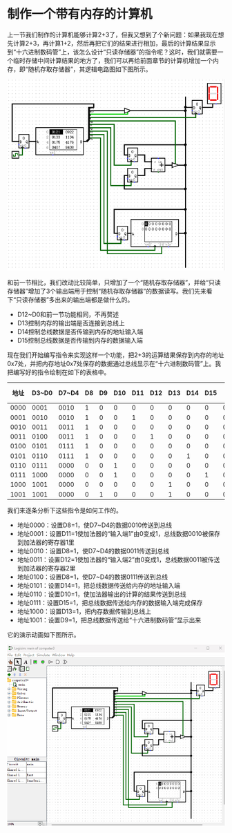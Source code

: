 # 制作一个带有内存的计算机

上一节我们制作的计算机能够计算2+3了，但我又想到了个新问题：如果我现在想先计算2+3，再计算1+2，然后再把它们的结果进行相加，最后的计算结果显示到“十六进制数码管”上，该怎么设计“只读存储器”的指令呢？这时，我们就需要一个临时存储中间计算结果的地方了，我们可以再给前面章节的计算机增加一个内存，即“随机存取存储器”，其逻辑电路图如下图所示。

![这里写图片描述](pic/5-4.gif)

和前一节相比，我们改动比较简单，只增加了一个“随机存取存储器”，并给“只读存储器”增加了3个输出端用于控制“随机存取存储器”的数据读写。我们先来看下“只读存储器”多出来的输出端都是做什么的。
* D12~D0和前一节功能相同，不再赘述
* D13控制内存的输出端是否连接到总线上
* D14控制总线数据是否传输到内存的地址输入端
* D15控制总线数据是否传输到内存的数据输入端

现在我们开始编写指令来实现这样一个功能，把2+3的运算结果保存到内存的地址0x7处，并把内存地址0x7处保存的数据通过总线显示在“十六进制数码管”上。我把编写好的指令绘制在如下的表格中。

|地址|D3~D0|D7~D4|D8|D9|D10|D11|D12|D13|D14|D15|十六进制|
|-|-|-|-|-|-|-|-|-|-|-|-|
|0000|0001|0010|1|0|0|0|0|0|0|0|0x121|
|0001|0010|0010|1|0|0|1|0|0|0|0|0x922|
|0010|0011|0011|1|0|0|0|0|0|0|0|0x133|
|0011|0100|0011|1|0|0|0|1|0|0|0|0x1134|
|0100|0101|0111|1|0|0|0|0|0|0|0|0x175|
|0101|0110|0111|1|0|0|0|0|0|1|0|0x4176|
|0110|0111|0000|0|0|1|0|0|0|0|0|0x407|
|0111|1000|0000|0|0|1|0|0|0|0|1|0x8408|
|1000|1001|0000|0|0|0|0|0|1|0|0|0x2009|
|1001|1001|0000|0|1|0|0|0|1|0|0|0x2209|

我们来逐条分析下这些指令是如何工作的。

* 地址0000：设置D8=1，使D7~D4的数据0010传送到总线
* 地址0001：设置D11=1使加法器的“输入端1”由0变成1，总线数据0010被保存到加法器的寄存器1里
* 地址0010：设置D8=1，使D7~D4的数据0011传送到总线
* 地址0011：设置D12=1使加法器的“输入端2”由0变成1，总线数据0011被传送到加法器的寄存器2里
* 地址0100：设置D8=1，使D7~D4的数据0111传送到总线
* 地址0101：设置D14=1，把总线数据传送给内存的地址输入端
* 地址0110：设置D10=1，使加法器输出的计算的结果传送到总线
* 地址0111：设置D15=1，把总线数据传送给内存的数据输入端完成保存
* 地址1000：设置D13=1，把内存数据传输到总线上
* 地址1001：设置D9=1，把总线数据传送给“十六进制数码管”显示出来

它的演示动画如下图所示。

![这里写图片描述](pic/5-5.gif)